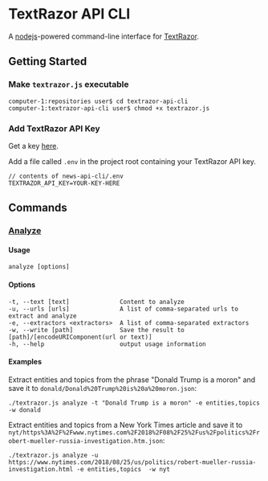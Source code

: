 # TextRazor API CLI
A [nodejs](https://nodejs.org/)-powered command-line interface for [TextRazor](https://www.textrazor.com/).

## Getting Started

### Make `textrazor.js` executable
```
computer-1:repositories user$ cd textrazor-api-cli
computer-1:textrazor-api-cli user$ chmod +x textrazor.js
```

### Add TextRazor API Key
Get a key [here](https://www.textrazor.com/signup).

Add a file called `.env` in the project root containing your TextRazor API key.

```
// contents of news-api-cli/.env
TEXTRAZOR_API_KEY=YOUR-KEY-HERE
```

## Commands

### [Analyze](https://www.textrazor.com/docs/rest#analysis)

#### Usage

`analyze [options]`

#### Options
```
-t, --text [text]              Content to analyze
-u, --urls [urls]              A list of comma-separated urls to extract and analyze
-e, --extractors <extractors>  A list of comma-separated extractors
-w, --write [path]             Save the result to [path]/[encodeURIComponent(url or text)]
-h, --help                     output usage information
```
#### Examples
Extract entities and topics from the phrase "Donald Trump is a moron" and save it to `donald/Donald%20Trump%20is%20a%20moron.json`:
```
./textrazor.js analyze -t "Donald Trump is a moron" -e entities,topics  -w donald
```

Extract entities and topics from a New York Times article and save it to `nyt/https%3A%2F%2Fwww.nytimes.com%2F2018%2F08%2F25%2Fus%2Fpolitics%2Frobert-mueller-russia-investigation.htm.json`:
```
./textrazor.js analyze -u https://www.nytimes.com/2018/08/25/us/politics/robert-mueller-russia-investigation.html -e entities,topics  -w nyt
```